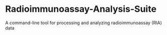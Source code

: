 # Radioimmunoassay-Analysis-Suite
A command-line tool for processing and analyzing radioimmunoassay (RIA) data
